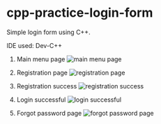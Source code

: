 # cpp-practice-login-form
Simple login form using C++.

IDE used: Dev-C++

1. Main menu page
![main menu page](https://github.com/qadrina/cpp-practice-login-form/tree/main/images/login-form-01.png?raw=true)

2. Registration page
![registration page](https://github.com/qadrina/cpp-practice-login-form/tree/main/images/login-form-02.png?raw=true)

3. Registration success
![registration success](https://github.com/qadrina/cpp-practice-login-form/tree/main/images/login-form-03.png?raw=true)

4. Login successful
![login successful](https://github.com/qadrina/cpp-practice-login-form/tree/main/images/login-form-04.png?raw=true)

5. Forgot password page
![forgot password page](https://github.com/qadrina/cpp-practice-login-form/tree/main/images/login-form-05.png?raw=true)
